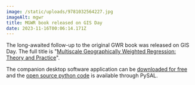 ```yaml
---
image: /static/uploads/9781032564227.jpg
imageAlt: mgwr
title: MGWR book released on GIS Day
date: 2023-11-16T00:06:14.171Z
---
```

The long-awaited follow-up to the original GWR book was released on GIS Day. The full title is "[Multiscale Geographically Weighted Regression: Theory and Practice](https://www.routledge.com/Multiscale-Geographically-Weighted-Regression-Theory-and-Practice/Fotheringham-Oshan-Li/p/book/9781032564227?srsltid=AfmBOoqiW_bF_sBh6ctaiNjB8USWP9zqvSIKXJn0nw2DTYEYbbnohxlr)".

The companion desktop software application can be [downloaded for free](https://sgsup.asu.edu/sparc/multiscale-gwr) and the [open source python code](https://github.com/pysal/mgwr) is available through PySAL.
